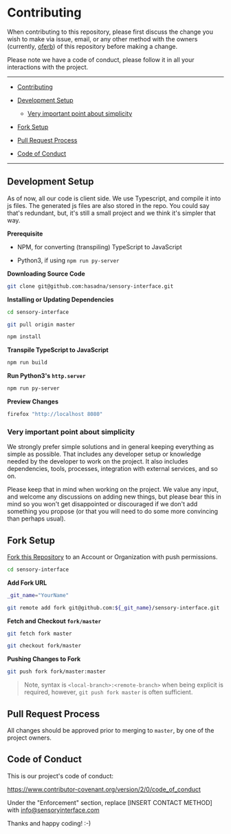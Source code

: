 # Contributing
[Contributing]:
  #contributing


When contributing to this repository, please first discuss the change you wish to make via issue, email, or any other method with the owners (currently, [oferb](https://github.com/oferb)) of this repository before making a change.

Please note we have a code of conduct, please follow it in all your interactions with the project.


------


- [Contributing]

- [Development Setup]

  - [Very important point about simplicity]

- [Fork Setup]

- [Pull Request Process]

- [Code of Conduct]


------


## Development Setup
[Development Setup]:
  #development-setup


As of now, all our code is client side. We use Typescript, and compile it into js files. The generated js files are also stored in the repo.
You could say that's redundant, but, it's still a small project and we think it's simpler that way.

**Prerequisite**


- NPM, for converting (transpiling) TypeScript to JavaScript

- Python3, if using `npm run py-server`


**Downloading Source Code**


```Bash
git clone git@github.com:hasadna/sensory-interface.git
```


**Installing or Updating Dependencies**


```Bash
cd sensory-interface

git pull origin master

npm install
```


**Transpile TypeScript to JavaScript**


```Bash
npm run build
```


**Run Python3's `http.server`**


```Bash
npm run py-server
```


**Preview Changes**


```Bash
firefox "http://localhost 8080"
```


### Very important point about simplicity
[Very important point about simplicity]:
  #very-important-point-about-simplicity


We strongly prefer simple solutions and in general keeping everything as simple as possible.
That includes any developer setup or knowledge needed by the developer to work on the project.
It also includes dependencies, tools, processes, integration with external services, and so on.

Please keep that in mind when working on the project. We value any input, and welcome any discussions on adding new things,
but please bear this in mind so you won't get disappointed or discouraged if we don't add something you propose
(or that you will need to do some more convincing than perhaps usual).


## Fork Setup
[Fork Setup]:
  #fork-setup


[Fork this Repository](https://github.com/hasadna/sensory-interface/fork) to an Account or Organization with push permissions.


```Bash
cd sensory-interface
```

**Add Fork URL**


```Bash
_git_name="YourName"

git remote add fork git@github.com:${_git_name}/sensory-interface.git
```


**Fetch and Checkout `fork/master`**


```Bash
git fetch fork master

git checkout fork/master
```


**Pushing Changes to Fork**


```Bash
git push fork fork/master:master
```

> Note, syntax is `<local-branch>:<remote-branch>` when being explicit is required, however, `git push fork master` is often sufficient.


## Pull Request Process
[Pull Request Process]:
  #pull-request-process


All changes should be approved prior to merging to `master`, by one of the project owners.


## Code of Conduct
[Code of Conduct]:
  #code-of-conduct


This is our project's code of conduct:

https://www.contributor-covenant.org/version/2/0/code_of_conduct

Under the "Enforcement" section, replace [INSERT CONTACT METHOD] with info@sensoryinterface.com

Thanks and happy coding! :-)
